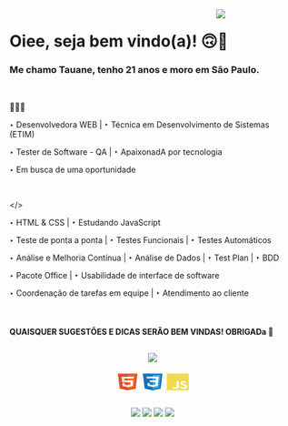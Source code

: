 <img width="140px" align="right" src="https://github.com/tauanelima05/tauanelima05/assets/101372296/68cedb43-1306-479c-83be-8f3ecde523cf">

<h1>
    Oiee, seja bem vindo(a)! 🙃👋
</h1>



<h3>Me chamo Tauane, tenho 21 anos e moro em São Paulo.</h3>

<br>

<p>
   👩🏻‍💻

   ‣ Desenvolvedora WEB              | ‣ Técnica em Desenvolvimento de Sistemas (ETIM)

   ‣ Tester de Software - QA         | ‣ ApaixonadA por tecnologia

   ‣ Em busca de uma oportunidade
</p>

<br>

<p>
 
  </>
 
  ‣ HTML & CSS                       | ‣ Estudando JavaScript

  ‣ Teste de ponta a ponta           | ‣ Testes Funcionais           | ‣ Testes Automáticos

  ‣ Análise e Melhoria Contínua      | ‣ Análise de Dados            | ‣ Test Plan          | ‣ BDD 

  ‣ Pacote Office                    | ‣ Usabilidade de interface de software

  ‣ Coordenação de tarefas em equipe | ‣ Atendimento ao cliente
</p>

<br>
<h4>QUAISQUER SUGESTÕES E DICAS SERÃO BEM VINDAS! OBRIGADa 💜</h4>

##

<div align="center">
    <img height="150em" src="https://github-readme-stats.vercel.app/api/top-langs/?username=tauanelima05&hide_progress=true&theme=react&title_color=FFFFFF"/>
</div>

<br>

<div align="center">
    <img align="center" alt="Rafa-HTML" height="30" width="40" src="https://raw.githubusercontent.com/devicons/devicon/master/icons/html5/html5-original.svg">
    <img align="center" alt="Rafa-CSS" height="30" width="40" src="https://raw.githubusercontent.com/devicons/devicon/master/icons/css3/css3-original.svg">
    <img align="center" alt="Rafa-Js" height="30" width="40" src="https://raw.githubusercontent.com/devicons/devicon/master/icons/javascript/javascript-plain.svg">
</div>

##

<div align="center">
    <a href="https://www.linkedin.com/in/tauane-oliveira-de-lima-22b67b212" target="_blank"><img src="https://img.shields.io/badge/-LinkedIn-%230077B5?style=for-the-badge&logo=linkedin&logoColor=white" target="_blank"></a> 
    <a href = "mailto:tauanelima242@gmail.com"><img src="https://img.shields.io/badge/-Gmail-%23333?style=for-the-badge&logo=gmail&logoColor=white" target="_blank"></a>
    <a href="https://instagram.com/ta.uane" target="_blank"><img src="https://img.shields.io/badge/-Instagram-%23E4405F?style=for-the-badge&logo=instagram&logoColor=white" target="_blank"></a>
    <a href="https://github.com/tauanelima05" target="_blank"><img src="https://img.shields.io/badge/-github-%23000000?style=for-the-badge&logo=github&logoColor=white" target="_blank"></a>
</div>
